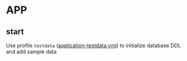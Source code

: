 APP
===

start
----
Use profile `testdata` ([application-testdata.yml](events-service/src/main/resources/application-testdata.yml)) to initialize database DDL and add sample data